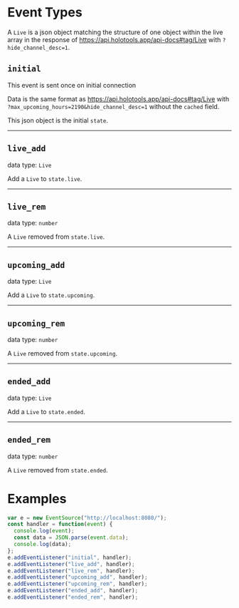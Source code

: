 
# Event Types

A `Live` is a json object matching the structure of one object within the
live array in the response of https://api.holotools.app/api-docs#tag/Live
with `?hide_channel_desc=1`.

## `initial`

This event is sent once on initial connection 

Data is the same format as https://api.holotools.app/api-docs#tag/Live
with `?max_upcoming_hours=2190&hide_channel_desc=1` without the `cached`
field.

This json object is the initial `state`.

---
## `live_add`

data type: `Live`

Add a `Live` to `state.live`.

---
## `live_rem`

data type: `number`

A `Live` removed from `state.live`.

---
## `upcoming_add`

data type: `Live`

Add a `Live` to `state.upcoming`.

---
## `upcoming_rem`

data type: `number`

A `Live` removed from `state.upcoming`.

---
## `ended_add`

data type: `Live`

Add a `Live` to `state.ended`.

---
## `ended_rem`

data type: `number`

A `Live` removed from `state.ended`.

# Examples

```js
var e = new EventSource("http://localhost:8080/");
const handler = function(event) {
  console.log(event);
  const data = JSON.parse(event.data);
  console.log(data);
};
e.addEventListener("initial", handler);
e.addEventListener("live_add", handler);
e.addEventListener("live_rem", handler);
e.addEventListener("upcoming_add", handler);
e.addEventListener("upcoming_rem", handler);
e.addEventListener("ended_add", handler);
e.addEventListener("ended_rem", handler);
```
